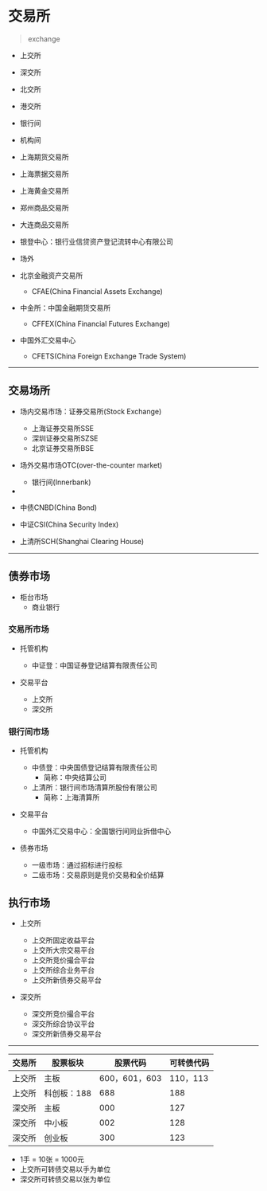 # 交易所
> exchange

- 上交所
- 深交所
- 北交所
- 港交所

- 银行间

- 机构间

- 上海期货交易所
- 上海票据交易所
- 上海黄金交易所

- 郑州商品交易所
- 大连商品交易所

- 银登中心：银行业信贷资产登记流转中心有限公司
- 场外

- 北京金融资产交易所
    - CFAE(China Financial Assets Exchange)
- 中金所：中国金融期货交易所
    - CFFEX(China Financial Futures Exchange)

- 中国外汇交易中心
    - CFETS(China Foreign Exchange Trade System)

---
## 交易场所
- 场内交易市场：证券交易所(Stock Exchange)
    - 上海证券交易所SSE
    - 深圳证券交易所SZSE
    - 北京证券交易所BSE
- 场外交易市场OTC(over-the-counter market)
    - 银行间(Innerbank)




-



- 中债CNBD(China Bond)
- 中证CSI(China Security Index)
- 上清所SCH(Shanghai Clearing House)

---
## 债券市场
- 柜台市场
    - 商业银行

### 交易所市场
- 托管机构
    - 中证登：中国证券登记结算有限责任公司

- 交易平台
    - 上交所
    - 深交所


### 银行间市场
- 托管机构
    - 中债登：中央国债登记结算有限责任公司
        - 简称：中央结算公司
    - 上清所：银行间市场清算所股份有限公司
        - 简称：上海清算所


- 交易平台
    - 中国外汇交易中心：全国银行间同业拆借中心





- 债券市场
    - 一级市场：通过招标进行投标
    - 二级市场：交易原则是竞价交易和全价结算


## 执行市场
- 上交所
    - 上交所固定收益平台
    - 上交所大宗交易平台
    - 上交所竞价撮合平台
    - 上交所综合业务平台
    - 上交所新债券交易平台


- 深交所
    - 深交所竞价撮合平台
    - 深交所综合协议平台
    - 深交所新债券交易平台

---

| 交易所 | 股票板块 | 股票代码 | 可转债代码 |
| - | - | - | - |
| 上交所 | 主板 | 600，601，603 | 110，113 |
| 上交所 | 科创板：188 | 688 | 188 |
| 深交所 | 主板 | 000 | 127 |
| 深交所 | 中小板 | 002 | 128 |
| 深交所 | 创业板 | 300 | 123 |


- 1手 = 10张 = 1000元
- 上交所可转债交易以手为单位
- 深交所可转债交易以张为单位